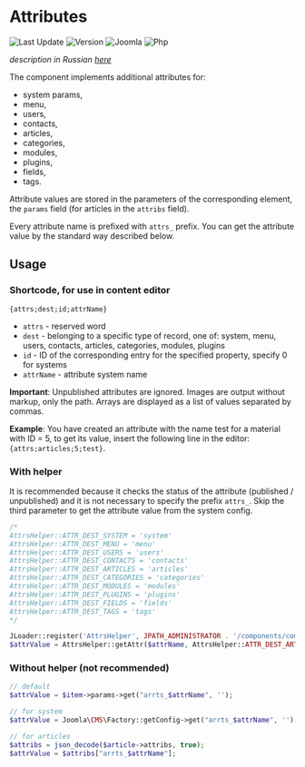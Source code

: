 # Attributes

![Last Update](https://img.shields.io/badge/last_update-2019.08.13-28A5F5.svg?style=for-the-badge)
![Version](https://img.shields.io/badge/VERSION-1.2.4-0366d6.svg?style=for-the-badge)
![Joomla](https://img.shields.io/badge/joomla-3.7+-1A3867.svg?style=for-the-badge)
![Php](https://img.shields.io/badge/php-5.6+-8892BF.svg?style=for-the-badge)

_description in Russian [here](README.ru.md)_

The component implements additional attributes for:

- system params,
- menu,
- users,
- contacts,
- articles,
- categories,
- modules,
- plugins,
- fields,
- tags.

Attribute values are stored in the parameters of the corresponding element, the `params` field (for articles in the `attribs` field).

Every attribute name is prefixed with `attrs_` prefix. You can get the attribute value by the standard way described below.

## Usage

### Shortcode, for use in content editor

```
{attrs;dest;id;attrName}
```

- `attrs` - reserved word
- `dest` - belonging to a specific type of record, one of: system, menu, users, contacts, articles, categories, modules, plugins
- `id` - ID of the corresponding entry for the specified property, specify 0 for systems
- `attrName` - attribute system name

**Important**: Unpublished attributes are ignored. Images are output without markup, only the path. Arrays are displayed as a list of values separated by commas.

**Example**: You have created an attribute with the name test for a material with ID = 5, to get its value, insert the following line in the editor: `{attrs;articles;5;test}`.

### With helper

It is recommended because it checks the status of the attribute (published / unpublished) and it is not necessary to specify the prefix `attrs_`. Skip the third parameter to get the attribute value from the system config.

```php
/*
AttrsHelper::ATTR_DEST_SYSTEM = 'system'
AttrsHelper::ATTR_DEST_MENU = 'menu'
AttrsHelper::ATTR_DEST_USERS = 'users'
AttrsHelper::ATTR_DEST_CONTACTS = 'contacts'
AttrsHelper::ATTR_DEST_ARTICLES = 'articles'
AttrsHelper::ATTR_DEST_CATEGORIES = 'categories'
AttrsHelper::ATTR_DEST_MODULES = 'modules'
AttrsHelper::ATTR_DEST_PLUGINS = 'plugins'
AttrsHelper::ATTR_DEST_FIELDS = 'fields'
AttrsHelper::ATTR_DEST_TAGS = 'tags'
*/

JLoader::register('AttrsHelper', JPATH_ADMINISTRATOR . '/components/com_attrs/helpers/attrs.php');
$attrValue = AttrsHelper::getAttr($attrName, AttrsHelper::ATTR_DEST_ARTICLES, $article->id);
```

### Without helper (not recommended)

```php
// default
$attrValue = $item->params->get("arrts_$attrName", '');

// for system
$attrValue = Joomla\CMS\Factory::getConfig->get("arrts_$attrName", '');

// for articles
$attribs = json_decode($article->attribs, true);
$attrValue = $attribs["arrts_$attrName"];

```
